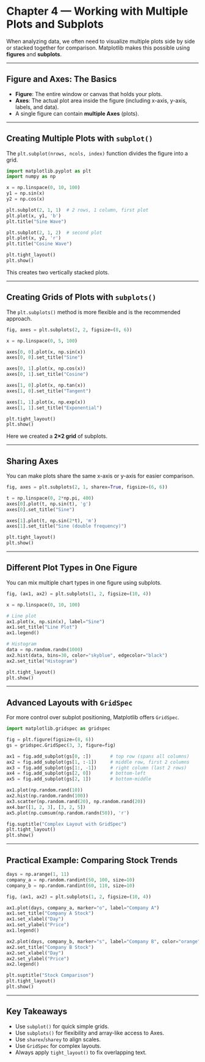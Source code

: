 # Chapter 4 — Working with Multiple Plots and Subplots

When analyzing data, we often need to visualize multiple plots side by side or stacked together for comparison. Matplotlib makes this possible using **figures** and **subplots**.

---

## Figure and Axes: The Basics

- **Figure**: The entire window or canvas that holds your plots.  
- **Axes**: The actual plot area inside the figure (including x-axis, y-axis, labels, and data).  
- A single figure can contain **multiple Axes** (plots).

---

## Creating Multiple Plots with `subplot()`

The `plt.subplot(nrows, ncols, index)` function divides the figure into a grid.

```python
import matplotlib.pyplot as plt
import numpy as np

x = np.linspace(0, 10, 100)
y1 = np.sin(x)
y2 = np.cos(x)

plt.subplot(2, 1, 1)  # 2 rows, 1 column, first plot
plt.plot(x, y1, 'b')
plt.title("Sine Wave")

plt.subplot(2, 1, 2)  # second plot
plt.plot(x, y2, 'r')
plt.title("Cosine Wave")

plt.tight_layout()
plt.show()
```

This creates two vertically stacked plots.

---

## Creating Grids of Plots with `subplots()`

The `plt.subplots()` method is more flexible and is the recommended approach.

```python
fig, axes = plt.subplots(2, 2, figsize=(8, 6))

x = np.linspace(0, 5, 100)

axes[0, 0].plot(x, np.sin(x))
axes[0, 0].set_title("Sine")

axes[0, 1].plot(x, np.cos(x))
axes[0, 1].set_title("Cosine")

axes[1, 0].plot(x, np.tan(x))
axes[1, 0].set_title("Tangent")

axes[1, 1].plot(x, np.exp(x))
axes[1, 1].set_title("Exponential")

plt.tight_layout()
plt.show()
```

Here we created a **2×2 grid** of subplots.

---

## Sharing Axes

You can make plots share the same x-axis or y-axis for easier comparison.

```python
fig, axes = plt.subplots(2, 1, sharex=True, figsize=(6, 6))

t = np.linspace(0, 2*np.pi, 400)
axes[0].plot(t, np.sin(t), 'g')
axes[0].set_title("Sine")

axes[1].plot(t, np.sin(2*t), 'm')
axes[1].set_title("Sine (double frequency)")

plt.tight_layout()
plt.show()
```

---

## Different Plot Types in One Figure

You can mix multiple chart types in one figure using subplots.

```python
fig, (ax1, ax2) = plt.subplots(1, 2, figsize=(10, 4))

x = np.linspace(0, 10, 100)

# Line plot
ax1.plot(x, np.sin(x), label="Sine")
ax1.set_title("Line Plot")
ax1.legend()

# Histogram
data = np.random.randn(1000)
ax2.hist(data, bins=30, color="skyblue", edgecolor="black")
ax2.set_title("Histogram")

plt.tight_layout()
plt.show()
```

---

## Advanced Layouts with `GridSpec`

For more control over subplot positioning, Matplotlib offers `GridSpec`.

```python
import matplotlib.gridspec as gridspec

fig = plt.figure(figsize=(8, 6))
gs = gridspec.GridSpec(3, 3, figure=fig)

ax1 = fig.add_subplot(gs[0, :])       # top row (spans all columns)
ax2 = fig.add_subplot(gs[1, :-1])     # middle row, first 2 columns
ax3 = fig.add_subplot(gs[1:, -1])     # right column (last 2 rows)
ax4 = fig.add_subplot(gs[2, 0])       # bottom-left
ax5 = fig.add_subplot(gs[2, 1])       # bottom-middle

ax1.plot(np.random.rand(10))
ax2.hist(np.random.randn(100))
ax3.scatter(np.random.rand(20), np.random.rand(20))
ax4.bar([1, 2, 3], [3, 2, 5])
ax5.plot(np.cumsum(np.random.randn(50)), 'r')

fig.suptitle("Complex Layout with GridSpec")
plt.tight_layout()
plt.show()
```

---

## Practical Example: Comparing Stock Trends

```python
days = np.arange(1, 11)
company_a = np.random.randint(50, 100, size=10)
company_b = np.random.randint(60, 110, size=10)

fig, (ax1, ax2) = plt.subplots(1, 2, figsize=(10, 4))

ax1.plot(days, company_a, marker="o", label="Company A")
ax1.set_title("Company A Stock")
ax1.set_xlabel("Day")
ax1.set_ylabel("Price")
ax1.legend()

ax2.plot(days, company_b, marker="s", label="Company B", color="orange")
ax2.set_title("Company B Stock")
ax2.set_xlabel("Day")
ax2.set_ylabel("Price")
ax2.legend()

plt.suptitle("Stock Comparison")
plt.tight_layout()
plt.show()
```

---

## Key Takeaways

- Use `subplot()` for quick simple grids.  
- Use `subplots()` for flexibility and array-like access to Axes.  
- Use `sharex`/`sharey` to align scales.  
- Use `GridSpec` for complex layouts.  
- Always apply `tight_layout()` to fix overlapping text.
